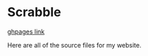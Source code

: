 # Scrabble
[ghpages link](http://tylerjbainbridge.github.io/GUI/scrabble.html)

Here are all of the source files for my website.  
